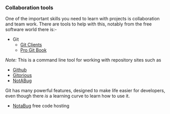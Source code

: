### Collaboration tools

One of the important skills you need to learn with projects is collaboration and team work. There are tools to help with this,  notably from the free software world there is:-

* Git
	* [Git Clients](https://git-scm.com/download/)
	* [Pro Git Book](https://git-scm.com/book/en/v2)

_Note:_ This is a command line tool for working with repository sites such as 

* [Github](https://github.com/)
* [Gitorious](http://www.gitorious.com/) 
* [NotABug](https://notabug.org/)

Git has many powerful features, designed to make life easier for developers, even though there _is_ a learning curve to learn how to use it. 

* [NotaBug](https://notabug.org/) free code hosting
